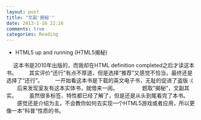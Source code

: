 ```yaml
---
layout: post
title: "文副'揭秘'"
date: 2013-1-10 22:16
comments: true
categories: Reading
---
```


* HTML5 up and running (HTML5揭秘)

　  这本书是2010年出版的，而我却在HTML definition completed之后才读这本书。 
　　其实评价“还行”有点不厚道，但是选择“推荐”又感觉不恰当，最终还是选择了“还行”。 
　　一开始看这本书是下载的英文电子书，无耻的促进了盗版 :( 
　　后来发现室友有这本实体书，就借来一阅。 
　　 
　　题取“揭秘“，文副其实。 
　　虽然很多标签、特性都已经了解了，但是还是从头到尾看完了本书。 
　　感觉还是介绍为主，不会教你如何去实现一个HTML5游戏或者应用，所以更像一本“科普”性质的书。 
